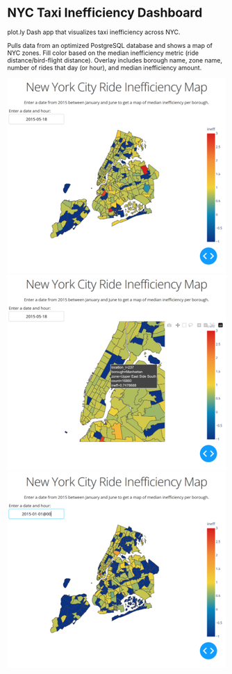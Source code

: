 # NYC Taxi Inefficiency Dashboard
plot.ly Dash app that visualizes taxi inefficiency across NYC.

Pulls data from an optimized PostgreSQL database and shows a map of NYC zones. Fill color based on the median inefficiency metric (ride distance/bird-flight distance). Overlay includes borough name, zone name, number of rides that day (or hour), and median inefficiency amount.

![Preview of app. Hourly aggregation supported.](/screenshots/1.png?raw=true "Optional Title")
![Alternate preview.](/screenshots/2.png?raw=true "Optional Title")
![Overlay showcase](/screenshots/3.png?raw=true "Optional Title")
